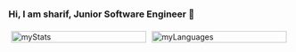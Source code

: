 ### Hi, I am sharif, Junior Software Engineer 👋

<div style="display: flex; ">
    <div style="flex: 1; padding: 5px;">
        <img alt="myStats" src="https://github-readme-stats.vercel.app/api?username=mSharifHub&show_icons=true&theme=dracula" style="width: 100%;"/>
    </div>
    <div style="flex: 1; padding: 5px;">
        <img alt="myLanguages" src="https://github-readme-stats.vercel.app/api/top-langs/?username=mSharifHub&layout=compact" style="width: 100%;"/>
    </div>
</div>
